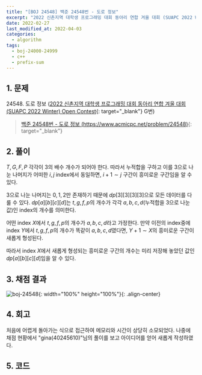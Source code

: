```yaml
---
title: "[BOJ 24548] 백준 24548번 - 도로 정보"
excerpt: "2022 신촌지역 대학생 프로그래밍 대회 동아리 연합 겨울 대회 (SUAPC 2022 Winter) Open Contest G번 - 백준 24548번 도로 정보 풀이"
date: 2022-02-27
last_modified_at: 2022-04-03
categories:
  - algorithm
tags:
  - boj-24000-24999
  - c++
  - prefix-sum
---
```


## 1. 문제
$24548$. 도로 정보 ([2022 신촌지역 대학생 프로그래밍 대회 동아리 연합 겨울 대회 (SUAPC 2022 Winter) Open Contest](https://burningfalls.github.io/contest/2022-suapc-baekjoon-contest/){: target="_blank"} G번)

> [백준 24548번 - 도로 정보 (https://www.acmicpc.net/problem/24548)](https://www.acmicpc.net/problem/24548){: target="_blank"}

## 2. 풀이

$T, G, F, P$ 각각이 $3$의 배수 개수가 되어야 한다. 따라서 누적합을 구하고 이를 $3$으로 나눈 나머지가 어떠한 $i, j$ index에서 동일하면, $i+1\sim j$ 구간이 흥미로운 구간임을 알 수 있다. 

$3$으로 나눈 나머지는 $0, 1, 2$만 존재하기 때문에 $dp[3][3][3][3]$으로 모든 데이터를 다룰 수 있다. $dp[a][b][c][d]$는 $t, g, f, p$의 개수가 각각 $a, b, c, d$(누적합을 $3$으로 나눈 값)인 index의 개수를 의미한다.

어떤 index $X$에서 $t, g, f, p$의 개수가 $a, b, c, d$라고 가정한다. 만약 이전의 index중에 index $Y$에서 $t, g, f, p$의 개수가 똑같이 $a, b, c, d$였다면, $Y+1\sim X$의 흥미로운 구간이 새롭게 형성된다. 

따라서 index $X$에서 새롭게 형성되는 흥미로운 구간의 개수는 미리 저장해 놓았던 값인 $dp[a][b][c][d]$임을 알 수 있다. 

## 3. 채점 결과

![boj-24548](https://user-images.githubusercontent.com/30232837/161431332-76908193-9678-464c-8691-fa03de9be834.png "boj-24548"){: width="100%" height="100%"}{: .align-center}

## 4. 회고

처음에 어렵게 돌아가는 식으로 접근하여 메모리와 시간이 상당히 소모되었다. 나중에 채점 현황에서 "gina(40245610)"님의 풀이를 보고 아이디어를 얻어 새롭게 작성하였다.

## 5. 코드

<script src="https://gist.github.com/BurningFalls/ce0b4f5998425ef9eed9e47de9f9f904.js"></script>
